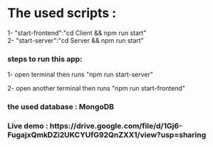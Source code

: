 <h1>The used scripts :</h1>
1- "start-frontend":"cd Client && npm run start" <br/>
2- "start-server":"cd Server && npm run start"

<h3>steps to run this app: </h3>

1- open terminal then runs "npm run start-server" <br/>

2- open another terminal then runs "npm run start-frontend"<br/>

<h3>the used database : MongoDB<h3>

<h3> Live demo : https://drive.google.com/file/d/1Gj6-FugajxQmkDZi2UKCYUfG92QnZXX1/view?usp=sharing </h3>
